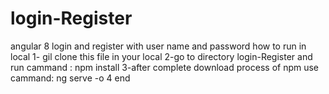 # login-Register
angular 8 login and register with user name and password
how to run in local
1- gil clone this file in your local 
2-go to directory login-Register and run cammand : npm install
3-after complete download process of npm use cammand: ng serve -o
4 end

